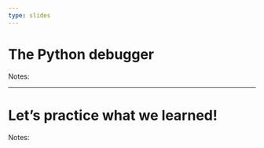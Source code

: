 ```yaml
---
type: slides
---
```


# The Python debugger

Notes: <br>

---

# Let’s practice what we learned\!

Notes: <br>
